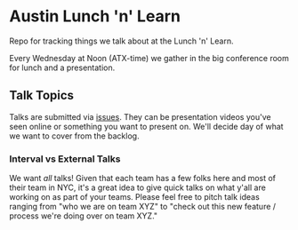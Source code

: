 Austin Lunch 'n' Learn
======================
Repo for tracking things we talk about at the Lunch 'n' Learn.

Every Wednesday at Noon (ATX-time) we gather in the big conference room for
lunch and a presentation.

Talk Topics
-----------
Talks are submitted via [issues][]. They can be presentation videos you've
seen online or something you want to present on. We'll decide day of what we
want to cover from the backlog.

### Interval vs External Talks
We want _all_ talks! Given that each team has a few folks here and most of
their team in NYC, it's a great idea to give quick talks on what y'all are
working on as part of your teams. Please feel free to pitch talk ideas
ranging from "who we are on team XYZ" to "check out this new feature / process
we're doing over on team XYZ."

[issues]: https://github.com/CondeNast/atx-lunchnlearn/issues
